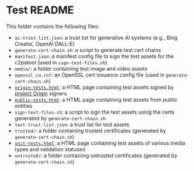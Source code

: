 # Test README

This folder contains the following files:
* `ai-trust-list.json`: a trust list for generative AI systems (e.g., Bing Creator, OpenAI DALL-E)
* `generate-cert-chain.sh`: a script to generate test cert chains
* `manifest.json`: a manifest config file to sign the test assets for the c2patool (used in `sign-test-files.sh`)
* `media/`: a folder containing test image and video assets
* `openssl_ca.cnf`: an OpenSSL cert issuance config file (used in `generate-cert-chain.sh`) 
* [`origin-tests.html`](./origin-tests.html): a HTML page containing test assets signed by [project Origin](https://iptc.org/origin-trust-list/) signers
* [`public-tests.html`](./public-tests.html): a HTML page containing test assets from public entities
* `sign-test-files.sh`: a script to sign the test assets using the certs generated by `generate-cert-chain.sh`
* `test-trust-list.json`: a trust list for test assets
* `trusted/`: a folder containing trusted certificates (generated by `generate-cert-chain.sh`)
* [`unit-tests.html`](./unit-tests.html): a HTML page containing test assets of various media types and validation statuses
* `untrusted/`: a folder containing untrusted certificates (generated by `generate-cert-chain.sh`)